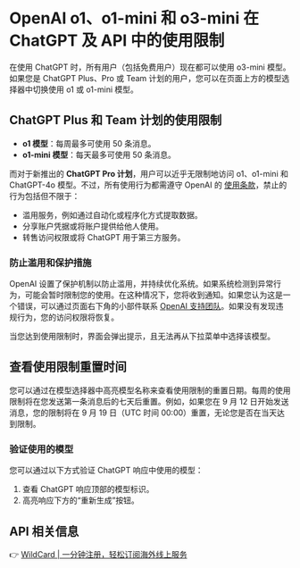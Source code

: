 # OpenAI o1、o1-mini 和 o3-mini 在 ChatGPT 及 API 中的使用限制

在使用 ChatGPT 时，所有用户（包括免费用户）现在都可以使用 o3-mini 模型。如果您是 ChatGPT Plus、Pro 或 Team 计划的用户，您可以在页面上方的模型选择器中切换使用 o1 或 o1-mini 模型。

## ChatGPT Plus 和 Team 计划的使用限制

- **o1 模型**：每周最多可使用 50 条消息。
- **o1-mini 模型**：每天最多可使用 50 条消息。

而对于新推出的 **ChatGPT Pro 计划**，用户可以近乎无限制地访问 o1、o1-mini 和 ChatGPT-4o 模型。不过，所有使用行为都需遵守 OpenAI 的 [使用条款](https://openai.com/terms/)，禁止的行为包括但不限于：

- 滥用服务，例如通过自动化或程序化方式提取数据。
- 分享账户凭据或将账户提供给他人使用。
- 转售访问权限或将 ChatGPT 用于第三方服务。

### 防止滥用和保护措施

OpenAI 设置了保护机制以防止滥用，并持续优化系统。如果系统检测到异常行为，可能会暂时限制您的使用。在这种情况下，您将收到通知。如果您认为这是一个错误，可以通过页面右下角的小部件联系 [OpenAI 支持团队](https://help.openai.com)。如果没有发现违规行为，您的访问权限将恢复。

当您达到使用限制时，界面会弹出提示，且无法再从下拉菜单中选择该模型。

## 查看使用限制重置时间

您可以通过在模型选择器中高亮模型名称来查看使用限制的重置日期。每周的使用限制将在您发送第一条消息后的七天后重置。例如，如果您在 9 月 12 日开始发送消息，您的限制将在 9 月 19 日（UTC 时间 00:00）重置，无论您是否在当天达到限制。

### 验证使用的模型

您可以通过以下方式验证 ChatGPT 响应中使用的模型：

1. 查看 ChatGPT 响应顶部的模型标识。
2. 高亮响应下方的“重新生成”按钮。

## API 相关信息

👉 [WildCard | 一分钟注册，轻松订阅海外线上服务](https://bbtdd.com/WildCard)